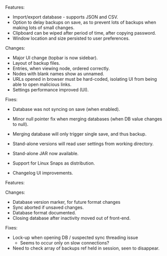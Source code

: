 Features:
- Import/export database - supports JSON and CSV.
- Option to delay backups on save, as to prevent lots of backups when making lots of small changes.
- Clipboard can be wiped after period of time, after copying password.
- Window location and size persisted to user preferences.

Changes:
- Major UI change (topbar is now sidebar).
- Layout of backup files.
- Entries, when viewing node, ordered correctly.
- Nodes with blank names show as unnamed.
- URLs opened in browser must be hard-coded, isolating UI from being able to open malicious links.
- Settings performance improved (UI).

Fixes:
- Database was not syncing on save (when enabled).
- Minor null pointer fix when merging databases (when DB value changes to null).
- Merging database will only trigger single save, and thus backup.





- Stand-alone versions will read user settings from working directory.
- Stand-alone JAR now available.
- Support for Linux Snaps as distribution.
- Changelog UI improvements.


Features:

Changes:
- Database version marker, for future format changes
- Sync aborted if unsaved changes.
- Database format documented.
- Closing database after inactivity moved out of front-end.

Fixes:
- Lock-up when opening DB / suspected sync threading issue
    - Seems to occur only on slow connections?
- Need to check array of backups ref held in session, seen to disappear.
